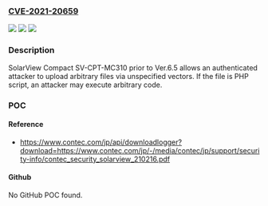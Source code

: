 ### [CVE-2021-20659](https://cve.mitre.org/cgi-bin/cvename.cgi?name=CVE-2021-20659)
![](https://img.shields.io/static/v1?label=Product&message=SolarView%20Compact&color=blue)
![](https://img.shields.io/static/v1?label=Version&message=n%2Fa&color=blue)
![](https://img.shields.io/static/v1?label=Vulnerability&message=Unrestricted%20upload%20of%20file%20with%20dangerous%20type&color=brighgreen)

### Description

SolarView Compact SV-CPT-MC310 prior to Ver.6.5 allows an authenticated attacker to upload arbitrary files via unspecified vectors. If the file is PHP script, an attacker may execute arbitrary code.

### POC

#### Reference
- https://www.contec.com/jp/api/downloadlogger?download=https://www.contec.com/jp/-/media/contec/jp/support/security-info/contec_security_solarview_210216.pdf

#### Github
No GitHub POC found.

